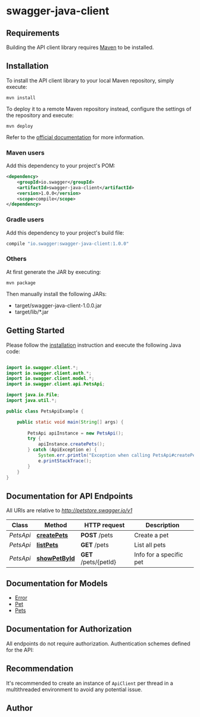 # swagger-java-client

## Requirements

Building the API client library requires [Maven](https://maven.apache.org/) to be installed.

## Installation

To install the API client library to your local Maven repository, simply execute:

```shell
mvn install
```

To deploy it to a remote Maven repository instead, configure the settings of the repository and execute:

```shell
mvn deploy
```

Refer to the [official documentation](https://maven.apache.org/plugins/maven-deploy-plugin/usage.html) for more information.

### Maven users

Add this dependency to your project's POM:

```xml
<dependency>
    <groupId>io.swagger</groupId>
    <artifactId>swagger-java-client</artifactId>
    <version>1.0.0</version>
    <scope>compile</scope>
</dependency>
```

### Gradle users

Add this dependency to your project's build file:

```groovy
compile "io.swagger:swagger-java-client:1.0.0"
```

### Others

At first generate the JAR by executing:

    mvn package

Then manually install the following JARs:

* target/swagger-java-client-1.0.0.jar
* target/lib/*.jar

## Getting Started

Please follow the [installation](#installation) instruction and execute the following Java code:

```java

import io.swagger.client.*;
import io.swagger.client.auth.*;
import io.swagger.client.model.*;
import io.swagger.client.api.PetsApi;

import java.io.File;
import java.util.*;

public class PetsApiExample {

    public static void main(String[] args) {
        
        PetsApi apiInstance = new PetsApi();
        try {
            apiInstance.createPets();
        } catch (ApiException e) {
            System.err.println("Exception when calling PetsApi#createPets");
            e.printStackTrace();
        }
    }
}

```

## Documentation for API Endpoints

All URIs are relative to *http://petstore.swagger.io/v1*

Class | Method | HTTP request | Description
------------ | ------------- | ------------- | -------------
*PetsApi* | [**createPets**](docs/PetsApi.md#createPets) | **POST** /pets | Create a pet
*PetsApi* | [**listPets**](docs/PetsApi.md#listPets) | **GET** /pets | List all pets
*PetsApi* | [**showPetById**](docs/PetsApi.md#showPetById) | **GET** /pets/{petId} | Info for a specific pet


## Documentation for Models

 - [Error](docs/Error.md)
 - [Pet](docs/Pet.md)
 - [Pets](docs/Pets.md)


## Documentation for Authorization

All endpoints do not require authorization.
Authentication schemes defined for the API:

## Recommendation

It's recommended to create an instance of `ApiClient` per thread in a multithreaded environment to avoid any potential issue.

## Author




